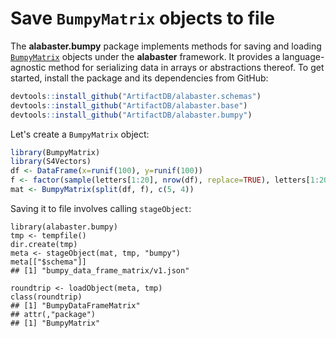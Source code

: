 # Save `BumpyMatrix` objects to file

The **alabaster.bumpy** package implements methods for saving and loading [`BumpyMatrix`](https://bioconductor.org/packages/BumpyMatrix) objects under the **alabaster** framework.
It provides a language-agnostic method for serializing data in arrays or abstractions thereof.
To get started, install the package and its dependencies from GitHub:

```r
devtools::install_github("ArtifactDB/alabaster.schemas")
devtools::install_github("ArtifactDB/alabaster.base")
devtools::install_github("ArtifactDB/alabaster.bumpy")
```

Let's create a `BumpyMatrix` object:

```r
library(BumpyMatrix)
library(S4Vectors)
df <- DataFrame(x=runif(100), y=runif(100))
f <- factor(sample(letters[1:20], nrow(df), replace=TRUE), letters[1:20])
mat <- BumpyMatrix(split(df, f), c(5, 4))
```

Saving it to file involves calling `stageObject`:

```{r}
library(alabaster.bumpy)
tmp <- tempfile()
dir.create(tmp)
meta <- stageObject(mat, tmp, "bumpy")
meta[["$schema"]]
## [1] "bumpy_data_frame_matrix/v1.json"
```

```{r}
roundtrip <- loadObject(meta, tmp)
class(roundtrip)
## [1] "BumpyDataFrameMatrix"
## attr(,"package")
## [1] "BumpyMatrix"
```

